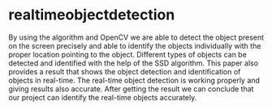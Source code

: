 # realtimeobjectdetection
By using the algorithm and OpenCV we are able to detect the object present on the screen precisely and able to identify the objects individually with the proper location pointing to the object. Different types of objects can be detected and identified with the help of the SSD algorithm. This paper also provides a result that shows the object detection and identification of objects in real-time.
The real-time object detection is working properly and giving results also accurate. After getting the result we can conclude that our project can identify the real-time objects accurately.
